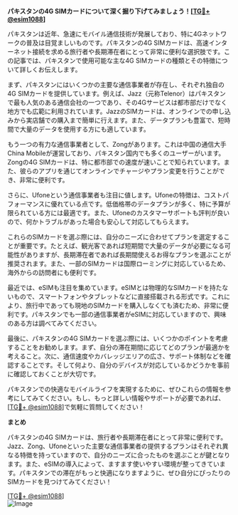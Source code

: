 **パキスタンの4G SIMカードについて深く掘り下げてみましょう！[[TG💪+ @esim1088](https://t.me/s/esim1088)]**

パキスタンは近年、急速にモバイル通信技術が発展しており、特に4Gネットワークの普及は目覚ましいものです。パキスタンの4G SIMカードは、高速インターネット接続を求める旅行者や長期滞在者にとって非常に便利な選択肢です。この記事では、パキスタンで使用可能な主な4G SIMカードの種類とその特徴について詳しくお伝えします。

まず、パキスタンにはいくつかの主要な通信事業者が存在し、それぞれ独自の4G SIMカードを提供しています。例えば、Jazz（元称Telenor）はパキスタンで最も人気のある通信会社の一つであり、その4Gサービスは都市部だけでなく地方でも広範に利用されています。JazzのSIMカードは、オンラインでの申し込みから実店舗での購入まで簡単に行えます。また、データプランも豊富で、短時間で大量のデータを使用する方にも適しています。

もう一つの有力な通信事業者として、Zongがあります。これは中国の通信大手China Mobileが運営しており、パキスタン国内でも多くのユーザーがいます。Zongの4G SIMカードは、特に都市部での速度が速いことで知られています。また、彼らのアプリを通じてオンラインでチャージやプラン変更を行うことができ、非常に便利です。

さらに、Ufoneという通信事業者も注目に値します。Ufoneの特徴は、コストパフォーマンスに優れている点です。低価格帯のデータプランが多く、特に予算が限られている方には最適です。また、Ufoneのカスタマーサポートも評判が良いので、何かトラブルがあった場合も安心して対応してもらえます。

これらのSIMカードを選ぶ際には、自分のニーズに合わせてプランを選定することが重要です。たとえば、観光客であれば短期間で大量のデータが必要になる可能性がありますが、長期滞在者であれば長期間使えるお得なプランを選ぶことが推奨されます。また、一部のSIMカードは国際ローミングに対応しているため、海外からの訪問者にも便利です。

最近では、eSIMも注目を集めています。eSIMとは物理的なSIMカードを持たないもので、スマートフォンやタブレットなどに直接搭載される形式です。これにより、旅行中であっても現地のSIMカードを購入しなくても済むため、非常に便利です。パキスタンでも一部の通信事業者がeSIMに対応していますので、興味のある方は調べてみてください。

最後に、パキスタンの4G SIMカードを選ぶ際には、いくつかのポイントを考慮することをお勧めします。まず、自分の滞在期間に応じてどのプランが最適かを考えること。次に、通信速度やカバレッジエリアの広さ、サポート体制などを確認することです。そして何より、自分のデバイスが対応しているかどうかを事前に確認しておくことが大切です。

パキスタンでの快適なモバイルライフを実現するために、ぜひこれらの情報を参考にしてみてください。もし、もっと詳しい情報やサポートが必要であれば、[[TG💪+ @esim1088](https://t.me/s/esim1088)]で気軽に質問してください！

**まとめ**

パキスタンの4G SIMカードは、旅行者や長期滞在者にとって非常に便利です。Jazz、Zong、Ufoneといった主要な通信事業者の提供するプランはそれぞれ異なる特徴を持っていますので、自分のニーズに合ったものを選ぶことが鍵となります。また、eSIMの導入によって、ますます使いやすい環境が整ってきています。パキスタンでの滞在がもっと快適になりますように、ぜひ自分にぴったりのSIMカードを見つけてみてください！

[[TG💪+ @esim1088](https://t.me/s/esim1088)]  
![Image](https://i.postimg.cc/Y0z9fWf4/image.png)